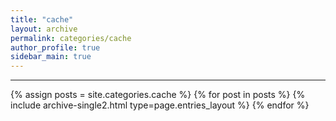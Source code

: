 ```yaml
---
title: "cache"
layout: archive
permalink: categories/cache
author_profile: true
sidebar_main: true
---
```


<!-- 공백이 포함되어 있는 카테고리 이름의 경우 site.categories['a b c'] 이런식으로! -->

***

{% assign posts = site.categories.cache %}
{% for post in posts %} {% include archive-single2.html type=page.entries_layout %} {% endfor %}